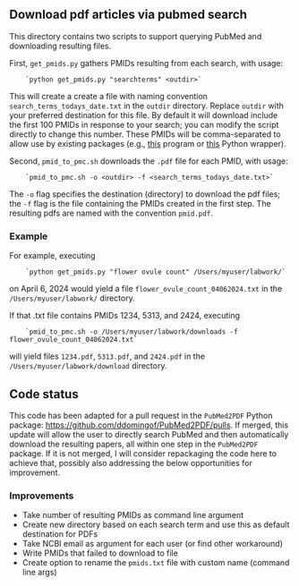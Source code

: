 
## Download pdf articles via pubmed search 

This directory contains two scripts to support querying PubMed and downloading resulting files. 

First, `get_pmids.py` gathers PMIDs resulting from each search, with usage:

        `python get_pmids.py "searchterms" <outdir>`

This will create a create a file with naming convention `search_terms_todays_date.txt` in the `outdir` directory. Replace `outdir` with your preferred destination for this file. By default it will download include the first 100 PMIDs in response to your search; you can modify the script directly to change this number. These PMIDs will be comma-separated to allow use by existing packages (e.g., [this](https://github.com/billgreenwald/Pubmed-Batch-Download) program or [this](https://github.com/ddomingof/PubMed2PDF/tree/master) Python wrapper). 

Second, `pmid_to_pmc.sh` downloads the `.pdf` file for each PMID, with usage: 

        `pmid_to_pmc.sh -o <outdir> -f <search_terms_todays_date.txt>`

The `-o` flag specifies the destination (directory) to download the pdf files; the `-f` flag is the file containing the PMIDs created in the first step. The resulting pdfs are named with the convention `pmid.pdf`. 

### Example 

For example, executing 

		`python get_pmids.py "flower ovule count" /Users/myuser/labwork/` 
on April 6, 2024 would yield a file `flower_ovule_count_04062024.txt` in the `/Users/myuser/labwork/` directory. 

If that .txt file contains PMIDs 1234, 5313, and 2424, executing 

		`pmid_to_pmc.sh -o /Users/myuser/labwork/downloads -f flower_ovule_count_04062024.txt`
will yield files `1234.pdf`, `5313.pdf`, and `2424.pdf` in the `/Users/myuser/labwork/download` directory.

## Code status

This code has been adapted for a pull request in the `PubMed2PDF` Python package: https://github.com/ddomingof/PubMed2PDF/pulls. If merged, this update will allow the user to directly search PubMed and then automatically download the resulting papers, all within one step in the `PubMed2PDF` package. If it is not merged, I will consider repackaging the code here to achieve that, possibly also addressing the below opportunities for improvement. 

### Improvements
- Take number of resulting PMIDs as command line argument
- Create new directory based on each search term and use this as default destination for PDFs 
- Take NCBI email as argument for each user (or find other workaround)
- Write PMIDs that failed to download to file 
- Create option to rename the `pmids.txt` file with custom name (command line args)

